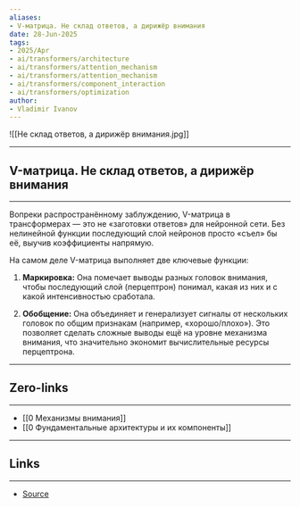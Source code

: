 ```yaml
---
aliases: 
- V-матрица. Не склад ответов, а дирижёр внимания 
date: 28-Jun-2025
tags:
- 2025/Apr
- ai/transformers/architecture
- ai/transformers/attention_mechanism
- ai/transformers/attention_mechanism
- ai/transformers/component_interaction
- ai/transformers/optimization
author:
- Vladimir Ivanov
---
```

![[Не склад ответов, а дирижёр внимания.jpg]]

-----
##  V-матрица. Не склад ответов, а дирижёр внимания 
-----
Вопреки распространённому заблуждению, V-матрица в трансформерах — это не «заготовки ответов» для нейронной сети. Без нелинейной функции последующий слой нейронов просто «съел» бы её, выучив коэффициенты напрямую.

На самом деле V-матрица выполняет две ключевые функции:

1. **Маркировка:** Она помечает выводы разных головок внимания, чтобы последующий слой (перцептрон) понимал, какая из них и с какой интенсивностью сработала.
    
2. **Обобщение:** Она объединяет и генерализует сигналы от нескольких головок по общим признакам (например, «хорошо/плохо»). Это позволяет сделать сложные выводы ещё на уровне механизма внимания, что значительно экономит вычислительные ресурсы перцептрона.

---
## Zero-links
---
- [[0 Механизмы внимания]]
- [[0 Фундаментальные архитектуры и их компоненты]]

---
## Links
---
- [Source](https://t.me/turboproject/1598)